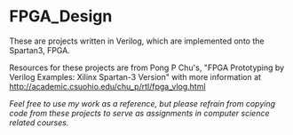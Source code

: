 # FPGA_Design
These are projects written in Verilog, which are implemented onto the Spartan3, FPGA.

Resources for these projects are from Pong P Chu's, "FPGA Prototyping by Verilog Examples:
Xilinx Spartan-3 Version" with more information at http://academic.csuohio.edu/chu_p/rtl/fpga_vlog.html 

*Feel free to use my work as a reference, but please refrain from copying code from these projects to serve as assignments in computer science related courses.*
